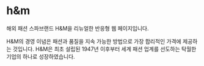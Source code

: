 # h&m

해외 패션 스파브랜드 H&M을 리뉴얼한 반응형 웹 페이지입니다.

H&M의 경영 이념은 패션과 품질을 지속 가능한 방법으로 가장 합리적인 가격에 제공하는 것입니다. 
H&M은 최초 설립된 1947년 이후부터 세계 패션 업계를 선도하는 탁월한 기업의 하나로 성장하였습니다. 
